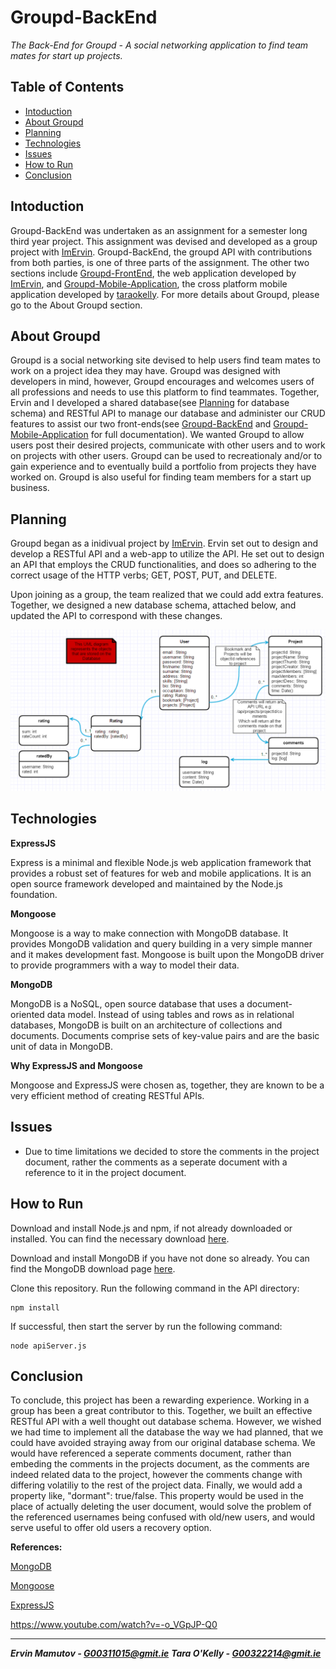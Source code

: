 # Groupd-BackEnd
*The Back-End for Groupd - A social networking application to find team mates for start up projects.*

## Table of Contents

+ [Intoduction](#intoduction)
+ [About Groupd](#about-groupd)
+ [Planning](#planning)
+ [Technologies](#technologies)
+ [Issues](#issues)
+ [How to Run](#how-to-run)
+ [Conclusion](#conclusion)

## Intoduction

Groupd-BackEnd was undertaken as an assignment for a semester long third year project. This assignment was devised and developed as a group project with [ImErvin](https://github.com/ImErvin). Groupd-BackEnd, the groupd API with contributions from both parties, is one of three parts of the assignment. The other two sections include [Groupd-FrontEnd](https://github.com/ImErvin/Groupd-FrontEnd), the web application developed by [ImErvin](https://github.com/ImErvin), and [Groupd-Mobile-Application](https://github.com/taraokelly/Groupd-Mobile-Application), the cross platform mobile application developed by [taraokelly](https://github.com/taraokelly). For more details about Groupd, please go to the About Groupd section.

## About Groupd

Groupd is a social networking site devised to help users find team mates to work on a project idea they may have. Groupd was designed with developers in mind, however, Groupd encourages and welcomes users of all professions and needs to use this platform to find teammates. Together, Ervin and I developed a shared database(see [Planning](#planning) for database schema) and RESTful API to manage our database and administer our CRUD features to assist our two front-ends(see [Groupd-BackEnd](https://github.com/ImErvin/Groupd-BackEnd) and [Groupd-Mobile-Application](https://github.com/taraokelly/Groupd-Mobile-Application) for full documentation). We wanted Groupd to allow users post their desired projects, communicate with other users and to work on projects with other users. Groupd can be used to recreationaly and/or to gain experience and to eventually build a portfolio from projects they have worked on. Groupd is also useful for finding team members for a start up business.

## Planning

Groupd began as a inidivual project by [ImErvin](https://github.com/ImErvin). Ervin set out to design and develop a RESTful API and a web-app to utilize the API. He set out to design an API that employs the CRUD functionalities, and does so adhering to the correct usage of the HTTP verbs; GET, POST, PUT, and DELETE.

Upon joining as a group, the team realized that we could add extra features. Together, we designed a new database schema, attached below, and updated the API to correspond with these changes.

![alt text](https://github.com/ImErvin/Groupd-BackEnd/blob/master/img/Groupd-DB-Design.png "Database Schema")

## Technologies

**ExpressJS**

Express is a minimal and flexible Node.js web application framework that provides a robust set of features for web and mobile applications. It is an open source framework developed and maintained by the Node.js foundation.

**Mongoose**

Mongoose is a way to make connection with MongoDB database. It provides MongoDB validation and query building in a very simple manner and it makes development fast. Mongoose is built upon the MongoDB driver to provide programmers with a way to model their data.

**MongoDB**

MongoDB is a NoSQL, open source database that uses a document-oriented data model. Instead of using tables and rows as in relational databases, MongoDB is built on an architecture of collections and documents. Documents comprise sets of key-value pairs and are the basic unit of data in MongoDB.

**Why ExpressJS and Mongoose**

Mongoose and ExpressJS were chosen as, together, they are known to be a very efficient method of creating RESTful APIs.

## Issues

+ Due to time limitations we decided to store the comments in the project document, rather the comments as a seperate document with a reference to it in the project document.

## How to Run

Download and install Node.js and npm, if not already downloaded or installed. You can find the necessary download [here](https://www.npmjs.com/get-npm).

Download and install MongoDB if you have not done so already. You can find the MongoDB download page [here](https://www.mongodb.com/download-center#community).

Clone this repository. Run the following command in the API directory:

```
npm install
```

If successful, then start the server by run the following command:

```
node apiServer.js
```

## Conclusion

To conclude, this project has been a rewarding experience. Working in a group has been a great contributor to this. Together, we built an effective RESTful API with a well thought out database schema. However, we wished we had time to implement all the database the way we had planned, that we could have avoided straying away from our original database schema. We would have referenced a seperate comments document, rather than embeding the comments in the projects document, as the comments are indeed related data to the project, however the comments change with differing volatiliy to the rest of the project data. Finally, we would add a property like, "dormant": true/false. This property would be used in the place of actually deleting the user document, would solve the problem of the referenced usernames being confused with old/new users, and would serve useful to offer old users a recovery option.

**References:**

[MongoDB](https://www.mongodb.com/)

[Mongoose](http://mongoosejs.com/)

[ExpressJS](https://expressjs.com/)

https://www.youtube.com/watch?v=-o_VGpJP-Q0

-----

__*Ervin Mamutov - G00311015@gmit.ie*__     __*Tara O'Kelly - G00322214@gmit.ie*__